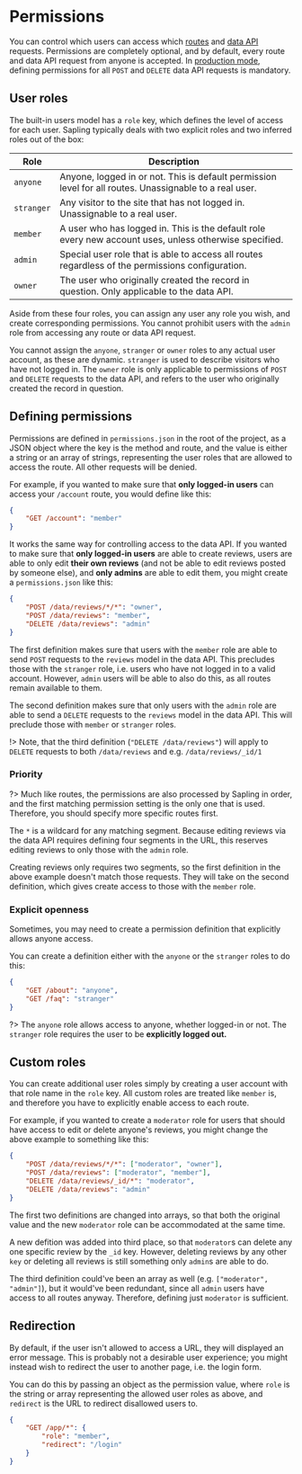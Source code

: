 # Permissions

You can control which users can access which [routes](/routes) and [data API](/data) requests.  Permissions are completely optional, and by default, every route and data API request from anyone is accepted.  In [production mode](/production), defining permissions for all `POST` and `DELETE` data API requests is mandatory.


## User roles

The built-in users model has a `role` key, which defines the level of access for each user.  Sapling typically deals with two explicit roles and two inferred roles out of the box:

| Role         | Description                                                                                                |
|--------------|------------------------------------------------------------------------------------------------------------|
| `anyone`     | Anyone, logged in or not.  This is default permission level for all routes.  Unassignable to a real user.  |
| `stranger`   | Any visitor to the site that has not logged in.  Unassignable to a real user.                              |
| `member`     | A user who has logged in.  This is the default role every new account uses, unless otherwise specified.    |
| `admin`      | Special user role that is able to access all routes regardless of the permissions configuration.           |
| `owner`      | The user who originally created the record in question.  Only applicable to the data API.                  |

Aside from these four roles, you can assign any user any role you wish, and create corresponding permissions.  You cannot prohibit users with the `admin` role from accessing any route or data API request.

You cannot assign the `anyone`, `stranger` or `owner` roles to any actual user account, as these are dynamic.  `stranger` is used to describe visitors who have not logged in.  The `owner` role is only applicable to permissions of `POST` and `DELETE` requests to the data API, and refers to the user who originally created the record in question.


## Defining permissions

Permissions are defined in `permissions.json` in the root of the project, as a JSON object where the key is the method and route, and the value is either a string or an array of strings, representing the user roles that are allowed to access the route.  All other requests will be denied.

For example, if you wanted to make sure that **only logged-in users** can access your `/account` route, you would define like this:

```json
{
    "GET /account": "member"
}
```

It works the same way for controlling access to the data API.  If you wanted to make sure that **only logged-in users** are able to create reviews, users are able to only edit **their own reviews** (and not be able to edit reviews posted by someone else), and **only admins** are able to edit them, you might create a `permissions.json` like this:

```json
{
    "POST /data/reviews/*/*": "owner",
    "POST /data/reviews": "member",
    "DELETE /data/reviews": "admin"
}
```

The first definition makes sure that users with the `member` role are able to send `POST` requests to the `reviews` model in the data API.  This precludes those with the `stranger` role, i.e. users who have not logged in to a valid account.  However, `admin` users will be able to also do this, as all routes remain available to them.

The second definition makes sure that only users with the `admin` role are able to send a `DELETE` requests to the `reviews` model in the data API.  This will preclude those with `member` or `stranger` roles.

!> Note, that the third definition (`"DELETE /data/reviews"`) will apply to `DELETE` requests to both `/data/reviews` and e.g. `/data/reviews/_id/1`


### Priority

?> Much like routes, the permissions are also processed by Sapling in order, and the first matching permission setting is the only one that is used.  Therefore, you should specify more specific routes first.

The `*` is a wildcard for any matching segment.  Because editing reviews via the data API requires defining four segments in the URL, this reserves editing reviews to only those with the `admin` role.

Creating reviews only requires two segments, so the first definition in the above example doesn't match those requests.  They will take on the second definition, which gives create access to those with the `member` role.


### Explicit openness

Sometimes, you may need to create a permission definition that explicitly allows anyone access.

You can create a definition either with the `anyone` or the `stranger` roles to do this:

```json
{
    "GET /about": "anyone",
    "GET /faq": "stranger"
}
```

?> The `anyone` role allows access to anyone, whether logged-in or not.  The `stranger` role requires the user to be **explicitly logged out.**


## Custom roles

You can create additional user roles simply by creating a user account with that role name in the `role` key.  All custom roles are treated like `member` is, and therefore you have to explicitly enable access to each route.

For example, if you wanted to create a `moderator` role for users that should have access to edit or delete anyone's reviews, you might change the above example to something like this:

```json
{
    "POST /data/reviews/*/*": ["moderator", "owner"],
    "POST /data/reviews": ["moderator", "member"],
    "DELETE /data/reviews/_id/*": "moderator",
    "DELETE /data/reviews": "admin"
}
```

The first two definitions are changed into arrays, so that both the original value and the new `moderator` role can be accommodated at the same time.

A new defition was added into third place, so that `moderator`s can delete any one specific review by the `_id` key.  However, deleting reviews by any other `key` or deleting all reviews is still something only `admin`s are able to do.

The third definition could've been an array as well (e.g. `["moderator", "admin"]`), but it would've been redundant, since all `admin` users have access to all routes anyway.  Therefore, defining just `moderator` is sufficient.


## Redirection

By default, if the user isn't allowed to access a URL, they will displayed an error message.  This is probably not a desirable user experience; you might instead wish to redirect the user to another page, i.e. the login form.

You can do this by passing an object as the permission value, where `role` is the string or array representing the allowed user roles as above, and `redirect` is the URL to redirect disallowed users to.

```json
{
    "GET /app/*": {
        "role": "member",
        "redirect": "/login"
    }
}
```
